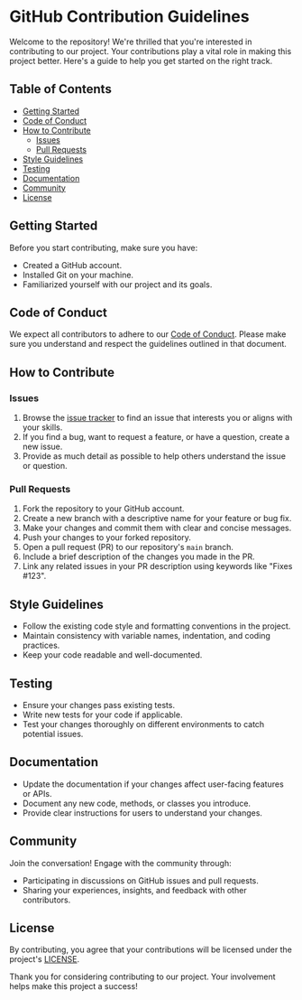 # GitHub Contribution Guidelines

Welcome to the repository! We're thrilled that you're interested in contributing to our project. Your contributions play a vital role in making this project better. Here's a guide to help you get started on the right track.

## Table of Contents

- [Getting Started](#getting-started)
- [Code of Conduct](#code-of-conduct)
- [How to Contribute](#how-to-contribute)
    - [Issues](#issues)
    - [Pull Requests](#pull-requests)
- [Style Guidelines](#style-guidelines)
- [Testing](#testing)
- [Documentation](#documentation)
- [Community](#community)
- [License](#license)

## Getting Started

Before you start contributing, make sure you have:

- Created a GitHub account.
- Installed Git on your machine.
- Familiarized yourself with our project and its goals.

## Code of Conduct

We expect all contributors to adhere to our [Code of Conduct](CODE_OF_CONDUCT.md). Please make sure you understand and respect the guidelines outlined in that document.

## How to Contribute

### Issues

1. Browse the [issue tracker](link-to-issues) to find an issue that interests you or aligns with your skills.
2. If you find a bug, want to request a feature, or have a question, create a new issue.
3. Provide as much detail as possible to help others understand the issue or question.

### Pull Requests

1. Fork the repository to your GitHub account.
2. Create a new branch with a descriptive name for your feature or bug fix.
3. Make your changes and commit them with clear and concise messages.
4. Push your changes to your forked repository.
5. Open a pull request (PR) to our repository's `main` branch.
6. Include a brief description of the changes you made in the PR.
7. Link any related issues in your PR description using keywords like "Fixes #123".

## Style Guidelines

- Follow the existing code style and formatting conventions in the project.
- Maintain consistency with variable names, indentation, and coding practices.
- Keep your code readable and well-documented.

## Testing

- Ensure your changes pass existing tests.
- Write new tests for your code if applicable.
- Test your changes thoroughly on different environments to catch potential issues.

## Documentation

- Update the documentation if your changes affect user-facing features or APIs.
- Document any new code, methods, or classes you introduce.
- Provide clear instructions for users to understand your changes.

## Community

Join the conversation! Engage with the community through:

- Participating in discussions on GitHub issues and pull requests.
- Sharing your experiences, insights, and feedback with other contributors.

## License

By contributing, you agree that your contributions will be licensed under the project's [LICENSE](LICENSE).

Thank you for considering contributing to our project. Your involvement helps make this project a success!